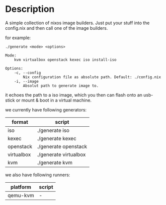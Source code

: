 # Description
A simple collection of nixos image builders.
Just put your stuff into the config.nix and then call one of the image builders.

for example:
```
./generate <mode> <options>

Mode:
    kvm virtualbox openstack kexec iso install-iso

Options:
    -c, --config
        Nix configuration file as absolute path. Default: ./config.nix
    -i, --image
        Absolut path to generate image to.
```

it echoes the path to a iso image, which you then can flash onto an usb-stick or mount & boot in a virtual machine.

we currently have following generators:

format | script
--- | ---
iso | ./generate iso
kexec | ./generate kexec
openstack | ./generate openstack
virtualbox | ./generate virtualbox
kvm        | ./generate kvm

we also have following runners:

platform | script
--- | ---
qemu-kvm | -
